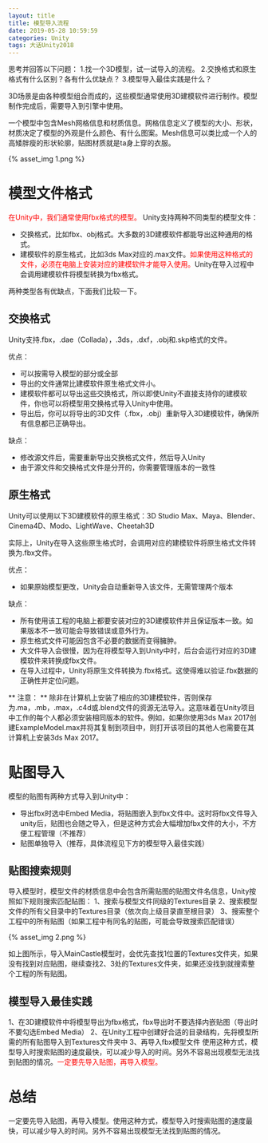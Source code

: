 ```yaml
---
layout: title
title: 模型导入流程
date: 2019-05-28 10:59:59
categories: Unity
tags: 大话Unity2018
---
```

思考并回答以下问题：
1.找一个3D模型，试一试导入的流程。
2.交换格式和原生格式有什么区别？各有什么优缺点？
3.模型导入最佳实践是什么？

<!--more-->

3D场景是由各种模型组合而成的，这些模型通常使用3D建模软件进行制作。模型制作完成后，需要导入到引擎中使用。

一个模型中包含Mesh网格信息和材质信息。网格信息定义了模型的大小、形状，材质决定了模型的外观是什么颜色、有什么图案。Mesh信息可以类比成一个人的高矮胖瘦的形状轮廓，贴图材质就是ta身上穿的衣服。

{% asset_img 1.png %}

# 模型文件格式

<span style="color:red">在Unity中，我们通常使用fbx格式的模型。</span>
Unity支持两种不同类型的模型文件：

* 交换格式，比如fbx、obj格式。大多数的3D建模软件都能导出这种通用的格式。
* 建模软件的原生格式，比如3ds Max对应的.max文件。<span style="color:red">如果使用这种格式的文件，必须在电脑上安装对应的建模软件才能导入使用。</span>Unity在导入过程中会调用建模软件将模型转换为fbx格式。

两种类型各有优缺点，下面我们比较一下。

## 交换格式

Unity支持.fbx，.dae（Collada），.3ds，.dxf，.obj和.skp格式的文件。

优点：
* 可以按需导入模型的部分或全部
* 导出的文件通常比建模软件原生格式文件小。
* 建模软件都可以导出这些交换格式，所以即使Unity不直接支持你的建模软件，你也可以将模型用交换格式导入Unity中使用。
* 导出后，你可以将导出的3D文件（.fbx，.obj）重新导入3D建模软件，确保所有信息都已正确导出。

缺点：
* 修改源文件后，需要重新导出交换格式文件，然后导入Unity
* 由于源文件和交换格式文件是分开的，你需要管理版本的一致性

## 原生格式

Unity可以使用以下3D建模软件的原生格式：3D Studio Max、Maya、Blender、Cinema4D、Modo、LightWave、Cheetah3D

实际上，Unity在导入这些原生格式时，会调用对应的建模软件将原生格式文件转换为.fbx文件。

优点：

* 如果原始模型更改，Unity会自动重新导入该文件，无需管理两个版本

缺点：

* 所有使用该工程的电脑上都要安装对应的3D建模软件并且保证版本一致。如果版本不一致可能会导致错误或意外行为。
* 原生格式文件可能因包含不必要的数据而变得臃肿。
* 大文件导入会很慢，因为在将模型导入到Unity中时，后台会运行对应的3D建模软件来转换成fbx文件。
* 在导入过程中，Unity将原生文件转换为.fbx格式。这使得难以验证.fbx数据的正确性并定位问题。

** 注意： ** 除非在计算机上安装了相应的3D建模软件，否则保存为.ma，.mb，.max，.c4d或.blend文件的资源无法导入。这意味着在Unity项目中工作的每个人都必须安装相同版本的软件。例如，如果你使用3ds Max 2017创建ExampleModel.max并将其复制到项目中，则打开该项目的其他人也需要在其计算机上安装3ds Max 2017。

# 贴图导入

模型的贴图有两种方式导入到Unity中：

* 导出fbx时选中Embed Media，将贴图嵌入到fbx文件中。这时将fbx文件导入unity后，贴图也会随之导入，但是这种方式会大幅增加fbx文件的大小，不方便工程管理（不推荐）
* 贴图单独导入（推荐，具体流程见下方的模型导入最佳实践）

## 贴图搜索规则

导入模型时，模型文件的材质信息中会包含所需贴图的贴图文件名信息，Unity按照如下规则搜索匹配贴图：
1、搜索与模型文件同级的Textures目录
2、搜索模型文件的所有父目录中的Textures目录（依次向上级目录直至根目录）
3、搜索整个工程中的所有贴图（如果工程中有同名的贴图，可能会导致搜索匹配错误）

{% asset_img 2.png %}

如上图所示，导入MainCastle模型时，会优先查找1位置的Textures文件夹，如果没有找到对应贴图，继续查找2、3处的Textures文件夹，如果还没找到就搜索整个工程的所有贴图。

## 模型导入最佳实践

1、在3D建模软件中将模型导出为fbx格式，fbx导出时不要选择内嵌贴图（导出时不要勾选Embed Media）
2、在Unity工程中创建好合适的目录结构，先将模型所需的所有贴图导入到Textures文件夹中
3、再导入fbx模型文件
使用这种方式，模型导入时搜索贴图的速度最快，可以减少导入的时间。另外不容易出现模型无法找到贴图的情况。<span style="color:red">一定要先导入贴图，再导入模型。</span>

# 总结

一定要先导入贴图，再导入模型。使用这种方式，模型导入时搜索贴图的速度最快，可以减少导入的时间。另外不容易出现模型无法找到贴图的情况。